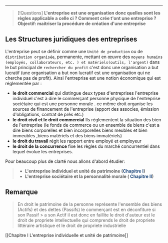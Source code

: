 
---

> [!Questions]
>**L'entreprise est une organisation donc quelles sont les règles applicable a celle ci ?
>Comment crée t'ont une entreprise ?
>Objectif: maitriser la procédure de création d'une entreprise**

##  Les Structures juridiques des entreprises

L'entreprise peut se définir comme une `Unité de production` ou de `distribution organisée`, permanente, mettant  en œuvre des `moyens humains (employés, collaborateurs, etc. ) et matériels(outils, l'argent)` dans le but principal de `rechercher du profit` 
c'est donc une organisation a but lucratif (une organisation a but non lucratif est une organisation qui ne cherche pas de profit).
Ainsi l'entreprise  est une notion économique  qui est réglementée par :

- **le droit commercial**
	qui distingue deux types d'entreprises l'entreprise individuel c'est à dire le commerçant personne physique de l'entreprise sociétaire qui est une personne morale .
	ce même droit organise les sources de financement de l'entreprise (apport des associes, émission d'obligations, contrat de près etc.) 
-  **le droit civil et le droit commercial**
	 Ils réglementent la situation des bien de l'entreprise (le fonds de commerce ou un ensemble de biens c'est a dire biens corporelles et bien incorporelles biens meubles et bien immeubles ,biens matériels et des biens immatériels)
- **le droit du travail**
	régit les rapport entre employé et employeur
- **le droit de la concurrence**
	fixe les règles du marché concurrentiel dans lequel évolue les entreprises.

Pour beaucoup plus de clarté nous allons d'abord étudier:

>- **L'entreprise individuel et unité de patrimoine (<font color="#1f497d">Chapitre I</font>)**
>- **L'entreprise sociétaire et la personnalité morale ( <font color="#1f497d">Chapitre II</font>)**

## Remarque
>En droit le patrimoine de la personne représente l'ensemble des biens (Actifs)  et des dettes (Passifs)
	le commerçant est en déconfiture si son Passif > a son Actif il est donc en faillite
	le droit d'auteur est le droit de propriete intellectuelle qui comprends le droit de propriete littéraire 
	artistique et le droit de propriete industrielle
	
[[Chapitre I L'entreprise individuelle et unité de patrimoine]]